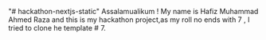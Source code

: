 "# hackathon-nextjs-static" 
Assalamualikum ! My name is Hafiz Muhammad Ahmed Raza and this is my hackathon project,as my roll no ends with 7 , I tried to clone he template # 7.